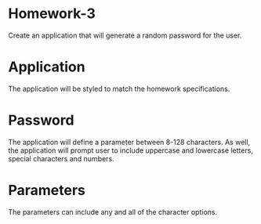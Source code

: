 # Homework-3
Create an application that will generate a random password for the user.

# Application
The application will be styled to match the homework specifications.

# Password
The application will define a parameter between 8-128 characters. As well, the application will prompt user to include uppercase and lowercase letters, special characters and numbers. 

#  Parameters
The parameters can include any and all of the character options.

# 

